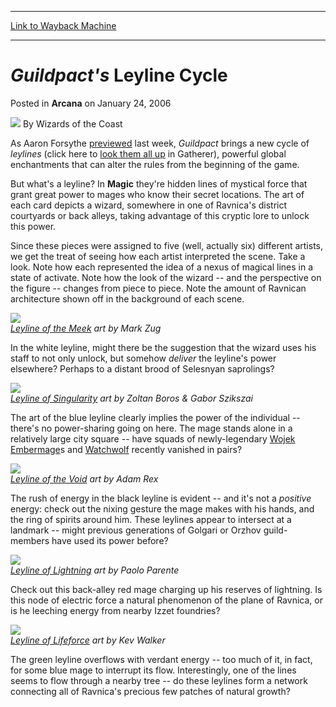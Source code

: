 
---
[Link to Wayback Machine](https://web.archive.org/web/20210619142440/https://magic.wizards.com/en/articles/archive/arcana/guildpacts-leyline-cycle-2006-01-24)

[_metadata_:author]:- "Wizards of the Coast"
[_metadata_:description]:- "As Aaron Forsythe previewed last week, Guildpact brings a new cycle of leylines (click here to look them all up in Gatherer), powerful global enchantments that can alter the rules from the beginning of the game.But what's a leyline? In Magic they're hidden lines of mystical force that grant great power to mages who know their secret locations. The art of each card depicts a"
[_metadata_:generator]:- "Drupal 7 (http://drupal.org)"
[_metadata_:node]:- "597386"
[_metadata_:publish_date]:- "2006-01-24"
[_metadata_:source]:- "div-main-content"
[_metadata_:title]:- "Guildpact's Leyline Cycle"
[_metadata_:wayback_capture_timestamp]:- "2021-06-19 14:24:40"
[_metadata_:wayback_raw_url]:- "https://web.archive.org/web/20210619142440id_/https://magic.wizards.com/en/articles/archive/arcana/guildpacts-leyline-cycle-2006-01-24"
[_metadata_:wayback_url]:- "https://magic.wizards.com/en/articles/archive/arcana/guildpacts-leyline-cycle-2006-01-24"
---


*Guildpact's* Leyline Cycle
===========================



 Posted in **Arcana**
 on January 24, 2006 






![](https://media.magic.wizards.com/styles/auth_small/public/images/person/wizards_author.jpg)
By Wizards of the Coast











As Aaron Forsythe [previewed](http://archive.wizards.com/Magic/Magazine/Article.aspx?x=mtgcom/daily/af102) last week, *Guildpact* brings a new cycle of *leylines* (click here to [look them all up](http://gatherer.wizards.com/?first=1&last=100&term=leyline&Field_Name=on&Field_Rules=on&Field_Type=on&setfilter=Guildpact&colorfilter=All&typefilter=All&output=spoiler&sort=name&x=41&y=21) in Gatherer), powerful global enchantments that can alter the rules from the beginning of the game.

But what's a leyline? In **Magic** they're hidden lines of mystical force that grant great power to mages who know their secret locations. The art of each card depicts a wizard, somewhere in one of Ravnica's district courtyards or back alleys, taking advantage of this cryptic lore to unlock this power. 

Since these pieces were assigned to five (well, actually six) different artists, we get the treat of seeing how each artist interpreted the scene. Take a look. Note how each represented the idea of a nexus of magical lines in a state of activate. Note how the look of the wizard -- and the perspective on the figure -- changes from piece to piece. Note the amount of Ravnican architecture shown off in the background of each scene. 


![](https://media.magic.wizards.com/image_legacy_migration/magic/images/mtgcom/arcana300/leylineW.jpg)  
*[Leyline of the Meek](https://gatherer.wizards.com/Pages/Card/Details.aspx?name=Leyline+of+the+Meek) art by Mark Zug*


In the white leyline, might there be the suggestion that the wizard uses his staff to not only unlock, but somehow *deliver* the leyline's power elsewhere? Perhaps to a distant brood of Selesnyan saprolings?


![](https://media.magic.wizards.com/image_legacy_migration/magic/images/mtgcom/arcana300/leylineU.jpg)  
*[Leyline of Singularity](https://gatherer.wizards.com/Pages/Card/Details.aspx?name=Leyline+of+Singularity) art by Zoltan Boros & Gabor Szikszai*


The art of the blue leyline clearly implies the power of the individual -- there's no power-sharing going on here. The mage stands alone in a relatively large city square -- have squads of newly-legendary [Wojek Embermage](https://gatherer.wizards.com/Pages/Card/Details.aspx?name=Wojek+Embermage)s and [Watchwolf](http://gatherer.wizards.com/Pages/Card/Details.aspx?&name=Watchwolf) recently vanished in pairs? 


![](https://media.magic.wizards.com/image_legacy_migration/magic/images/mtgcom/arcana300/leylineB.jpg)  
*[Leyline of the Void](https://gatherer.wizards.com/Pages/Card/Details.aspx?name=Leyline+of+the+Void) art by Adam Rex*


The rush of energy in the black leyline is evident -- and it's not a *positive* energy: check out the nixing gesture the mage makes with his hands, and the ring of spirits around him. These leylines appear to intersect at a landmark -- might previous generations of Golgari or Orzhov guild-members have used its power before?


![](https://media.magic.wizards.com/image_legacy_migration/magic/images/mtgcom/arcana300/leylineR.jpg)  
*[Leyline of Lightning](https://gatherer.wizards.com/Pages/Card/Details.aspx?name=Leyline+of+Lightning) art by Paolo Parente*


Check out this back-alley red mage charging up his reserves of lightning. Is this node of electric force a natural phenomenon of the plane of Ravnica, or is he leeching energy from nearby Izzet foundries? 


![](https://media.magic.wizards.com/image_legacy_migration/magic/images/mtgcom/arcana300/leylineG.jpg)  
*[Leyline of Lifeforce](https://gatherer.wizards.com/Pages/Card/Details.aspx?name=Leyline+of+Lifeforce) art by Kev Walker*


The green leyline overflows with verdant energy -- too much of it, in fact, for some blue mage to interrupt its flow. Interestingly, one of the lines seems to flow through a nearby tree -- do these leylines form a network connecting all of Ravnica's precious few patches of natural growth? 







